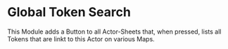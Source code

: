 # Global Token Search
This Module adds a Button to all Actor-Sheets that, when pressed, lists all Tokens that are linkt to this Actor on various Maps.